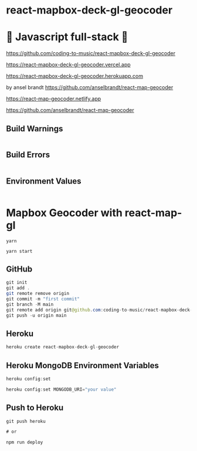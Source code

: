 # react-mapbox-deck-gl-geocoder

# 🚀 Javascript full-stack 🚀

https://github.com/coding-to-music/react-mapbox-deck-gl-geocoder

https://react-mapbox-deck-gl-geocoder.vercel.app

https://react-mapbox-deck-gl-geocoder.herokuapp.com

by ansel brandt https://github.com/anselbrandt/react-map-geocoder

https://react-map-geocoder.netlify.app

https://github.com/anselbrandt/react-map-geocoder

## Build Warnings

```java

```

## Build Errors

```java

```

## Environment Values

```java

```

# Mapbox Geocoder with react-map-gl

```
yarn

yarn start
```

## GitHub

```java
git init
git add .
git remote remove origin
git commit -m "first commit"
git branch -M main
git remote add origin git@github.com:coding-to-music/react-mapbox-deck-gl-geocoder.git
git push -u origin main
```

## Heroku

```java
heroku create react-mapbox-deck-gl-geocoder
```

## Heroku MongoDB Environment Variables

```java
heroku config:set

heroku config:set MONGODB_URI="your value"
```

## Push to Heroku

```java
git push heroku

# or

npm run deploy
```
